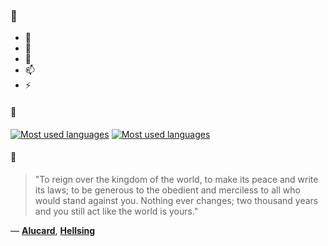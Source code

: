 ### 👋

- 🔭
- 🌱
- 💬
- 📫
- ⚡

#### 🧏

[![Most used languages](https://github-readme-stats-aynah.vercel.app/api/top-langs/?username=aynh&theme=solarized-dark&langs_count=6&layout=compact&hide_title=true)](https://github.com/anuraghazra/github-readme-stats#gh-dark-mode-only)
[![Most used languages](https://github-readme-stats-aynah.vercel.app/api/top-langs/?username=aynh&theme=solarized-light&langs_count=6&layout=compact&hide_title=true)](https://github.com/anuraghazra/github-readme-stats#gh-light-mode-only)

#### 💬

> "To reign over the kingdom of the world, to make its peace and write its laws; to be generous to the obedient and merciless to all who would stand against you. Nothing ever changes; two thousand years and you still act like the world is yours."

&mdash; [**Alucard**](https://myanimelist.net/character.php?q=Alucard&cat=character), [**Hellsing**](https://myanimelist.net/search/all?q=Hellsing&cat=all)
